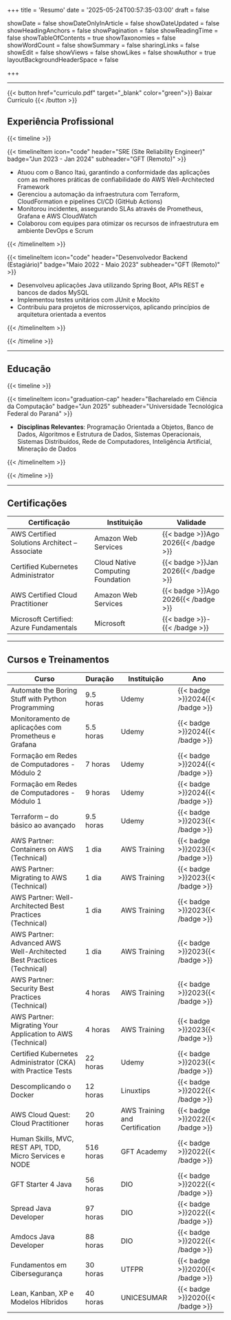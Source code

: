 +++
title = 'Resumo'
date = '2025-05-24T00:57:35-03:00'
draft = false

showDate = false
showDateOnlyInArticle = false
showDateUpdated = false
showHeadingAnchors = false
showPagination = false
showReadingTime = false
showTableOfContents = true
showTaxonomies = false 
showWordCount = false
showSummary = false
sharingLinks = false
showEdit = false
showViews = false
showLikes = false
showAuthor = true
layoutBackgroundHeaderSpace = false

+++

---

{{< button href="curriculo.pdf" target="_blank" color="green">}}
Baixar Currículo
{{< /button >}}

## Experiência Profissional

{{< timeline >}}

{{< timelineItem icon="code" header="SRE (Site Reliability Engineer)" badge="Jun 2023 - Jan 2024" subheader="GFT (Remoto)" >}}
<ul>
    <li> Atuou com o Banco Itaú, garantindo a conformidade das aplicações com as melhores práticas de confiabilidade do AWS Well-Architected Framework </li>
    <li> Gerenciou a automação da infraestrutura com Terraform, CloudFormation e pipelines CI/CD (GitHub Actions) </li>
    <li> Monitorou incidentes, assegurando SLAs através de Prometheus, Grafana e AWS CloudWatch </li>
    <li> Colaborou com equipes para otimizar os recursos de infraestrutura em ambiente DevOps e Scrum </li>
</ul>
{{< /timelineItem >}}

{{< timelineItem icon="code" header="Desenvolvedor Backend (Estagiário)" badge="Maio 2022 - Maio 2023" subheader="GFT (Remoto)" >}}
<ul>
    <li> Desenvolveu aplicações Java utilizando Spring Boot, APIs REST e bancos de dados MySQL </li>
    <li> Implementou testes unitários com JUnit e Mockito </li>
    <li> Contribuiu para projetos de microsserviços, aplicando princípios de arquitetura orientada a eventos </li>
</ul>
{{< /timelineItem >}}

{{< /timeline >}}

---

## Educação

{{< timeline >}}

{{< timelineItem icon="graduation-cap" header="Bacharelado em Ciência da Computação" badge="Jun 2025" subheader="Universidade Tecnológica Federal do Paraná" >}}
<ul>
    <li> <b>Disciplinas Relevantes</b>: Programação Orientada a Objetos, Banco de Dados, Algoritmos e Estrutura de Dados, Sistemas Operacionais, Sistemas Distribuídos, Rede de Computadores, Inteligência Artificial, Mineração de Dados</li>
</ul>
{{< /timelineItem >}}

{{< /timeline >}}

---
## Certificações

<table>
    <thead>
        <tr>
            <th>Certificação</th>
            <th>Instituição</th>
            <th>Validade</th>
        </tr>
    </thead>
    <tbody>
        <tr>
            <td>AWS Certified Solutions Architect – Associate</td>
            <td>Amazon Web Services</td>
            <td>{{< badge >}}Ago 2026{{< /badge >}}</td>
        </tr>
        <tr>
            <td>Certified Kubernetes Administrator</td>
            <td>Cloud Native Computing Foundation</td>
            <td>{{< badge >}}Jan 2026{{< /badge >}}</td>
        </tr>
        <tr>
            <td>AWS Certified Cloud Practitioner</td>
            <td>Amazon Web Services</td>
            <td>{{< badge >}}Ago 2026{{< /badge >}}</td>
        </tr>
        <tr>
            <td>Microsoft Certified: Azure Fundamentals</td>
            <td>Microsoft</td>
            <td>{{< badge >}}-{{< /badge >}}</td>
        </tr>
    </tbody>
</table>

---

## Cursos e Treinamentos

<table>
    <thead>
        <tr>
            <th>Curso</th>
            <th>Duração</th>
            <th>Instituição</th>
            <th>Ano</th>
        </tr>
    </thead>
    <tbody>
        <tr>
            <td>Automate the Boring Stuff with Python Programming</td>
            <td>9.5 horas</td>
            <td>Udemy</td>
            <td>{{< badge >}}2024{{< /badge >}}</td>
        </tr>
        <tr>
            <td>Monitoramento de aplicações com Prometheus e Grafana</td>
            <td>5.5 horas</td>
            <td>Udemy</td>
            <td>{{< badge >}}2024{{< /badge >}}</td>
        </tr>
        <tr>
            <td>Formação em Redes de Computadores - Módulo 2</td>
            <td>7 horas</td>
            <td>Udemy</td>
            <td>{{< badge >}}2024{{< /badge >}}</td>
        </tr>
        <tr>
            <td>Formação em Redes de Computadores - Módulo 1</td>
            <td>9 horas</td>
            <td>Udemy</td>
            <td>{{< badge >}}2024{{< /badge >}}</td>
        </tr>
        <tr>
            <td>Terraform – do básico ao avançado</td>
            <td>9.5 horas</td>
            <td>Udemy</td>
            <td>{{< badge >}}2023{{< /badge >}}</td>
        </tr>
        <tr>
            <td>AWS Partner: Containers on AWS (Technical)</td>
            <td>1 dia</td>
            <td>AWS Training</td>
            <td>{{< badge >}}2023{{< /badge >}}</td>
        </tr>
        <tr>
            <td>AWS Partner: Migrating to AWS (Technical)</td>
            <td>1 dia</td>
            <td>AWS Training</td>
            <td>{{< badge >}}2023{{< /badge >}}</td>
        </tr>
        <tr>
            <td>AWS Partner: Well-Architected Best Practices (Technical)</td>
            <td>1 dia</td>
            <td>AWS Training</td>
            <td>{{< badge >}}2023{{< /badge >}}</td>
        </tr>
        <tr>
            <td>AWS Partner: Advanced AWS Well-Architected Best Practices (Technical)</td>
            <td>1 dia</td>
            <td>AWS Training</td>
            <td>{{< badge >}}2023{{< /badge >}}</td>
        </tr>
        <tr>
            <td>AWS Partner: Security Best Practices (Technical)</td>
            <td>4 horas</td>
            <td>AWS Training</td>
            <td>{{< badge >}}2023{{< /badge >}}</td>
        </tr>
        <tr>
            <td>AWS Partner: Migrating Your Application to AWS (Technical)</td>
            <td>4 horas</td>
            <td>AWS Training</td>
            <td>{{< badge >}}2023{{< /badge >}}</td>
        </tr>
        <tr>
            <td>Certified Kubernetes Administrator (CKA) with Practice Tests</td>
            <td>22 horas</td>
            <td>Udemy</td>
            <td>{{< badge >}}2023{{< /badge >}}</td>
        </tr>
        <tr>
            <td>Descomplicando o Docker</td>
            <td>12 horas</td>
            <td>Linuxtips</td>
            <td>{{< badge >}}2022{{< /badge >}}</td>
        </tr>
        <tr>
            <td>AWS Cloud Quest: Cloud Practitioner</td>
            <td>20 horas</td>
            <td>AWS Training and Certification</td>
            <td>{{< badge >}}2022{{< /badge >}}</td>
        </tr>
        <tr>
            <td>Human Skills, MVC, REST API, TDD, Micro Services e NODE</td>
            <td>516 horas</td>
            <td>GFT Academy</td>
            <td>{{< badge >}}2022{{< /badge >}}</td>
        </tr>
        <tr>
            <td>GFT Starter 4 Java</td>
            <td>56 horas</td>
            <td>DIO</td>
            <td>{{< badge >}}2022{{< /badge >}}</td>
        </tr>
        <tr>
            <td>Spread Java Developer</td>
            <td>97 horas</td>
            <td>DIO</td>
            <td>{{< badge >}}2022{{< /badge >}}</td>
        </tr>
        <tr>
            <td>Amdocs Java Developer</td>
            <td>88 horas</td>
            <td>DIO</td>
            <td>{{< badge >}}2022{{< /badge >}}</td>
        </tr>
        <tr>
            <td>Fundamentos em Cibersegurança</td>
            <td>30 horas</td>
            <td>UTFPR</td>
            <td>{{< badge >}}2020{{< /badge >}}</td>
        </tr>
        <tr>
            <td>Lean, Kanban, XP e Modelos Híbridos</td>
            <td>40 horas</td>
            <td>UNICESUMAR</td>
            <td>{{< badge >}}2020{{< /badge >}}</td>
        </tr>
    </tbody>
</table>